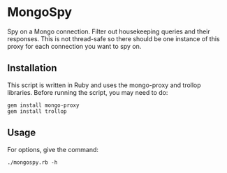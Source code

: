 # MongoSpy
Spy on a Mongo connection. Filter out housekeeping queries and their responses.
This is not thread-safe so there should be one instance of this proxy for each
connection you want to spy on.

## Installation
This script is written in Ruby and uses the mongo-proxy and trollop libraries.
Before running the script, you may need to do:
```
gem install mongo-proxy
gem install trollop
```

## Usage
For options, give the command:
```
./mongospy.rb -h
```
